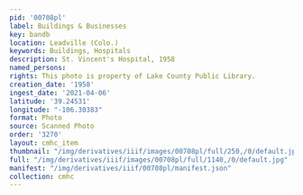 ```yaml
---
pid: '00708pl'
label: Buildings & Businesses
key: bandb
location: Leadville (Colo.)
keywords: Buildings, Hospitals
description: St. Vincent's Hospital, 1958
named_persons: 
rights: This photo is property of Lake County Public Library.
creation_date: '1958'
ingest_date: '2021-04-06'
latitude: '39.24531'
longitude: "-106.30383"
format: Photo
source: Scanned Photo
order: '3270'
layout: cmhc_item
thumbnail: "/img/derivatives/iiif/images/00708pl/full/250,/0/default.jpg"
full: "/img/derivatives/iiif/images/00708pl/full/1140,/0/default.jpg"
manifest: "/img/derivatives/iiif/00708pl/manifest.json"
collection: cmhc
---
```

